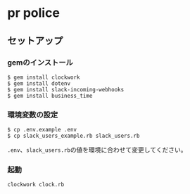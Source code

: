 # pr police

## セットアップ

### gemのインストール

```
$ gem install clockwork
$ gem install dotenv
$ gem install slack-incoming-webhooks
$ gem install business_time
```

### 環境変数の設定

```
$ cp .env.example .env
$ cp slack_users_example.rb slack_users.rb
```

`.env`、`slack_users.rb`の値を環境に合わせて変更してください。

### 起動

```
clockwork clock.rb
```
